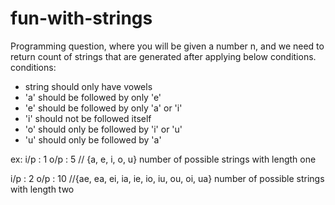 # fun-with-strings

Programming question, where you will be given a number n, and we need to return count of strings that are generated after applying below conditions.
conditions:
- string should only have vowels
- 'a' should be followed by only 'e'
- 'e' should be followed by only 'a' or 'i'
- 'i' should not be followed itself
- 'o' should only be followed by 'i' or 'u'
- 'u' should only be followed by 'a'

ex:
i/p : 1
o/p : 5   // {a, e, i, o, u}  number of possible strings with length one

i/p : 2
o/p : 10  //{ae, ea, ei, ia, ie, io, iu, ou, oi, ua} number of possible strings with length two
